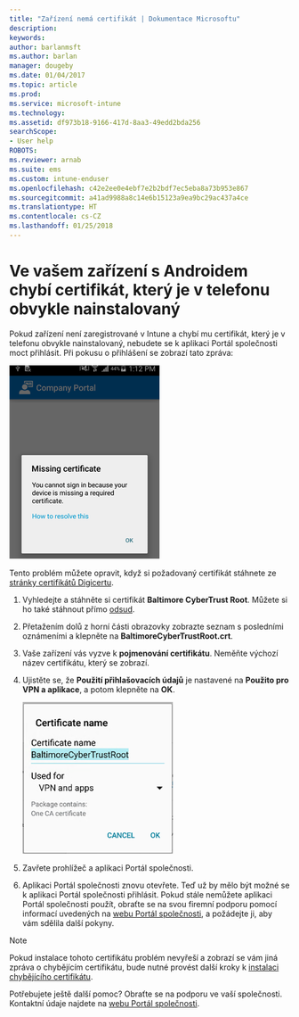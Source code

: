```yaml
---
title: "Zařízení nemá certifikát | Dokumentace Microsoftu"
description: 
keywords: 
author: barlanmsft
ms.author: barlan
manager: dougeby
ms.date: 01/04/2017
ms.topic: article
ms.prod: 
ms.service: microsoft-intune
ms.technology: 
ms.assetid: df973b18-9166-417d-8aa3-49edd2bda256
searchScope:
- User help
ROBOTS: 
ms.reviewer: arnab
ms.suite: ems
ms.custom: intune-enduser
ms.openlocfilehash: c42e2ee0e4ebf7e2b2bdf7ec5eba8a73b953e867
ms.sourcegitcommit: a41ad9988a8c14e6b15123a9ea9bc29ac437a4ce
ms.translationtype: HT
ms.contentlocale: cs-CZ
ms.lasthandoff: 01/25/2018
---
```

# <a name="your-android-device-is-missing-a-certificate-that-usually-comes-installed-on-your-phone"></a>Ve vašem zařízení s Androidem chybí certifikát, který je v telefonu obvykle nainstalovaný

Pokud zařízení není zaregistrované v Intune a chybí mu certifikát, který je v telefonu obvykle nainstalovaný, nebudete se k aplikaci Portál společnosti moct přihlásit. Při pokusu o přihlášení se zobrazí tato zpráva:

![screenshot-error-message-about-missing-certificate](./media/andr-cert_install-1-cert_missing.png)

Tento problém můžete opravit, když si požadovaný certifikát stáhnete ze [stránky certifikátů Digicertu](https://www.digicert.com/digicert-root-certificates.htm).

1. Vyhledejte a stáhněte si certifikát __Baltimore CyberTrust Root__. Můžete si ho také stáhnout přímo [odsud](https://www.digicert.com/CACerts/BaltimoreCyberTrustRoot.crt).

2. Přetažením dolů z horní části obrazovky zobrazte seznam s posledními oznámeními a klepněte na **BaltimoreCyberTrustRoot.crt**.

3. Vaše zařízení vás vyzve k **pojmenování certifikátu**. Neměňte výchozí název certifikátu, který se zobrazí.

4. Ujistěte se, že **Použití přihlašovacích údajů** je nastavené na **Použito pro VPN a aplikace**, a potom klepněte na **OK**.

    ![screenshot-certificate-name-dialog-showing-baltimore-certificate-name](./media/andr-cert_install-2-add_cert_name.png)

5. Zavřete prohlížeč a aplikaci Portál společnosti.

6. Aplikaci Portál společnosti znovu otevřete. Teď už by mělo být možné se k aplikaci Portál společnosti přihlásit. Pokud stále nemůžete aplikaci Portál společnosti použít, obraťte se na svou firemní podporu pomocí informací uvedených na [webu Portál společnosti](https://portal.manage.microsoft.com#HelpDeskDialog), a požádejte ji, aby vám sdělila další pokyny.

>[!NOTE]
> Pokud instalace tohoto certifikátu problém nevyřeší a zobrazí se vám jiná zpráva o chybějícím certifikátu, bude nutné provést další kroky k [instalaci chybějícího certifikátu](your-device-is-missing-an-IT-required-certificate-android.md).

Potřebujete ještě další pomoc? Obraťte se na podporu ve vaší společnosti. Kontaktní údaje najdete na [webu Portál společnosti](https://portal.manage.microsoft.com#HelpDeskDialog).
